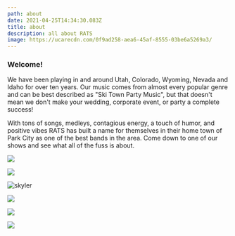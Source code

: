 ```yaml
---
path: about
date: 2021-04-25T14:34:30.083Z
title: about
description: all about RATS
image: https://ucarecdn.com/0f9ad258-aea6-45af-8555-03be6a5269a3/
---
```

<h3>Welcome!</h3>

We have been playing in and around Utah, Colorado, Wyoming, Nevada and Idaho for over ten years.  Our music comes from almost every popular genre and can be best described as "Ski Town Party Music", but that doesn't mean we don't make your wedding, corporate event, or party a complete success!  

With tons of songs,  medleys, contagious energy, a touch of humor, and positive vibes RATS has built a name for themselves in their home town of Park City as one of the best bands in the area.  Come down to one of our shows and see what all of the fuss is about.

![](https://ucarecdn.com/a0628c31-96c0-4999-bd6a-17b11c88b4bb/)



![](https://ucarecdn.com/fc4c069b-c496-4647-89f5-7181ddb4ec3f/)



![](https://ucarecdn.com/ffc209ba-8402-48f0-a8c0-2f1f9132fabf/ "skyler")

![](https://ucarecdn.com/cd603098-eb71-4eb7-931b-7dcd0f411665/)

![](https://ucarecdn.com/134994d8-175f-4188-8587-4b8f306b2de9/)

![](https://ucarecdn.com/dda1072f-835e-42ff-9279-b6b5e566e9ce/)